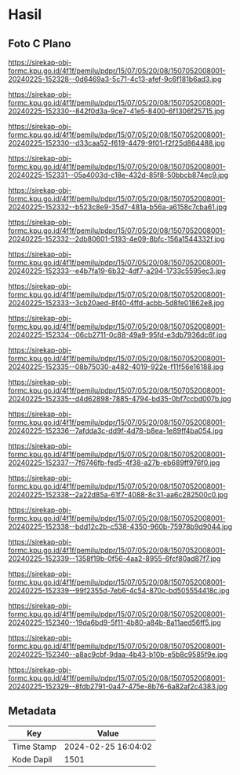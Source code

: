 # Hasil

## Foto C Plano

https://sirekap-obj-formc.kpu.go.id/4f1f/pemilu/pdpr/15/07/05/20/08/1507052008001-20240225-152328--0d6469a3-5c71-4c13-afef-9c6f181b6ad3.jpg

https://sirekap-obj-formc.kpu.go.id/4f1f/pemilu/pdpr/15/07/05/20/08/1507052008001-20240225-152330--842f0d3a-9ce7-41e5-8400-6f1306f25715.jpg

https://sirekap-obj-formc.kpu.go.id/4f1f/pemilu/pdpr/15/07/05/20/08/1507052008001-20240225-152330--d33caa52-f619-4479-9f01-f2f25d864488.jpg

https://sirekap-obj-formc.kpu.go.id/4f1f/pemilu/pdpr/15/07/05/20/08/1507052008001-20240225-152331--05a4003d-c18e-432d-85f8-50bbcb874ec9.jpg

https://sirekap-obj-formc.kpu.go.id/4f1f/pemilu/pdpr/15/07/05/20/08/1507052008001-20240225-152332--b523c8e9-35d7-481a-b56a-a6158c7cba61.jpg

https://sirekap-obj-formc.kpu.go.id/4f1f/pemilu/pdpr/15/07/05/20/08/1507052008001-20240225-152332--2db80601-5193-4e09-8bfc-156a1544332f.jpg

https://sirekap-obj-formc.kpu.go.id/4f1f/pemilu/pdpr/15/07/05/20/08/1507052008001-20240225-152333--e4b7fa19-6b32-4df7-a294-1733c5595ec3.jpg

https://sirekap-obj-formc.kpu.go.id/4f1f/pemilu/pdpr/15/07/05/20/08/1507052008001-20240225-152333--3cb20aed-8f40-4ffd-acbb-5d8fe01862e8.jpg

https://sirekap-obj-formc.kpu.go.id/4f1f/pemilu/pdpr/15/07/05/20/08/1507052008001-20240225-152334--06cb2711-0c88-49a9-95fd-e3db7936dc6f.jpg

https://sirekap-obj-formc.kpu.go.id/4f1f/pemilu/pdpr/15/07/05/20/08/1507052008001-20240225-152335--08b75030-a482-4019-922e-f11f56e16188.jpg

https://sirekap-obj-formc.kpu.go.id/4f1f/pemilu/pdpr/15/07/05/20/08/1507052008001-20240225-152335--d4d62898-7885-4794-bd35-0bf7ccbd007b.jpg

https://sirekap-obj-formc.kpu.go.id/4f1f/pemilu/pdpr/15/07/05/20/08/1507052008001-20240225-152336--7afdda3c-dd9f-4d78-b8ea-1e89ff4ba054.jpg

https://sirekap-obj-formc.kpu.go.id/4f1f/pemilu/pdpr/15/07/05/20/08/1507052008001-20240225-152337--7f6746fb-fed5-4f38-a27b-eb689ff976f0.jpg

https://sirekap-obj-formc.kpu.go.id/4f1f/pemilu/pdpr/15/07/05/20/08/1507052008001-20240225-152338--2a22d85a-61f7-4088-8c31-aa6c282500c0.jpg

https://sirekap-obj-formc.kpu.go.id/4f1f/pemilu/pdpr/15/07/05/20/08/1507052008001-20240225-152338--bdd12c2b-c538-4350-960b-75978b9d9044.jpg

https://sirekap-obj-formc.kpu.go.id/4f1f/pemilu/pdpr/15/07/05/20/08/1507052008001-20240225-152339--1358f19b-0f56-4aa2-8955-6fcf80ad87f7.jpg

https://sirekap-obj-formc.kpu.go.id/4f1f/pemilu/pdpr/15/07/05/20/08/1507052008001-20240225-152339--99f2355d-7eb6-4c54-870c-bd505554418c.jpg

https://sirekap-obj-formc.kpu.go.id/4f1f/pemilu/pdpr/15/07/05/20/08/1507052008001-20240225-152340--19da6bd9-5f11-4b80-a84b-8a11aed56ff5.jpg

https://sirekap-obj-formc.kpu.go.id/4f1f/pemilu/pdpr/15/07/05/20/08/1507052008001-20240225-152340--a8ac9cbf-9daa-4b43-b10b-e5b8c9585f9e.jpg

https://sirekap-obj-formc.kpu.go.id/4f1f/pemilu/pdpr/15/07/05/20/08/1507052008001-20240225-152329--8fdb2791-0a47-475e-8b76-6a82af2c4383.jpg


## Metadata

| Key        | Value               |
| ---------- | ------------------- |
| Time Stamp | 2024-02-25 16:04:02 |
| Kode Dapil | 1501                |



